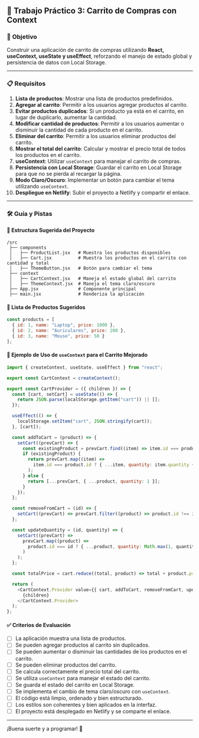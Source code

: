 ## 📌 Trabajo Práctico 3: Carrito de Compras con Context

### 🎯 **Objetivo**
Construir una aplicación de carrito de compras utilizando **React, useContext, useState y useEffect**, reforzando el manejo de estado global y persistencia de datos con Local Storage.

---

### 📋 **Requisitos**
1. **Lista de productos**: Mostrar una lista de productos predefinidos.
2. **Agregar al carrito**: Permitir a los usuarios agregar productos al carrito.
3. **Evitar productos duplicados**: Si un producto ya está en el carrito, en lugar de duplicarlo, aumentar la cantidad.
4. **Modificar cantidad de productos**: Permitir a los usuarios aumentar o disminuir la cantidad de cada producto en el carrito.
5. **Eliminar del carrito**: Permitir a los usuarios eliminar productos del carrito.
6. **Mostrar el total del carrito**: Calcular y mostrar el precio total de todos los productos en el carrito.
7. **useContext**: Utilizar `useContext` para manejar el carrito de compras.
8. **Persistencia con Local Storage**: Guardar el carrito en Local Storage para que no se pierda al recargar la página.
9. **Modo Claro/Oscuro**: Implementar un botón para cambiar el tema utilizando `useContext`.
10. **Despliegue en Netlify**: Subir el proyecto a Netlify y compartir el enlace.

---

### 🛠 **Guía y Pistas**

#### 📌 **Estructura Sugerida del Proyecto**
```plaintext
/src
 ├── components
 │   ├── ProductList.jsx   # Muestra los productos disponibles
 │   ├── Cart.jsx          # Muestra los productos en el carrito con cantidad y total
 │   ├── ThemeButton.jsx   # Botón para cambiar el tema
 ├── context
 │   ├── CartContext.jsx   # Maneja el estado global del carrito
 │   ├── ThemeContext.jsx  # Maneja el tema claro/oscuro
 ├── App.jsx               # Componente principal
 ├── main.jsx              # Renderiza la aplicación
```

#### 🛒 **Lista de Productos Sugeridos**
```js
const products = [
  { id: 1, name: "Laptop", price: 1000 },
  { id: 2, name: "Auriculares", price: 200 },
  { id: 3, name: "Mouse", price: 50 }
];
```

#### 🎨 **Ejemplo de Uso de `useContext` para el Carrito Mejorado**
```js
import { createContext, useState, useEffect } from "react";

export const CartContext = createContext();

export const CartProvider = ({ children }) => {
  const [cart, setCart] = useState(() => {
    return JSON.parse(localStorage.getItem("cart")) || [];
  });

  useEffect(() => {
    localStorage.setItem("cart", JSON.stringify(cart));
  }, [cart]);

  const addToCart = (product) => {
    setCart((prevCart) => {
      const existingProduct = prevCart.find((item) => item.id === product.id);
      if (existingProduct) {
        return prevCart.map((item) =>
          item.id === product.id ? { ...item, quantity: item.quantity + 1 } : item
        );
      } else {
        return [...prevCart, { ...product, quantity: 1 }];
      }
    });
  };

  const removeFromCart = (id) => {
    setCart((prevCart) => prevCart.filter((product) => product.id !== id));
  };

  const updateQuantity = (id, quantity) => {
    setCart((prevCart) =>
      prevCart.map((product) =>
        product.id === id ? { ...product, quantity: Math.max(1, quantity) } : product
      )
    );
  };

  const totalPrice = cart.reduce((total, product) => total + product.price * product.quantity, 0);

  return (
    <CartContext.Provider value={{ cart, addToCart, removeFromCart, updateQuantity, totalPrice }}>
      {children}
    </CartContext.Provider>
  );
};
```

#### ✅ **Criterios de Evaluación**
- [ ] La aplicación muestra una lista de productos.
- [ ] Se pueden agregar productos al carrito sin duplicados.
- [ ] Se pueden aumentar o disminuir las cantidades de los productos en el carrito.
- [ ] Se pueden eliminar productos del carrito.
- [ ] Se calcula correctamente el precio total del carrito.
- [ ] Se utiliza `useContext` para manejar el estado del carrito.
- [ ] Se guarda el estado del carrito en Local Storage.
- [ ] Se implementa el cambio de tema claro/oscuro con `useContext`.
- [ ] El código está limpio, ordenado y bien estructurado.
- [ ] Los estilos son coherentes y bien aplicados en la interfaz.
- [ ] El proyecto está desplegado en Netlify y se comparte el enlace.

---

¡Buena suerte y a programar! 🚀

